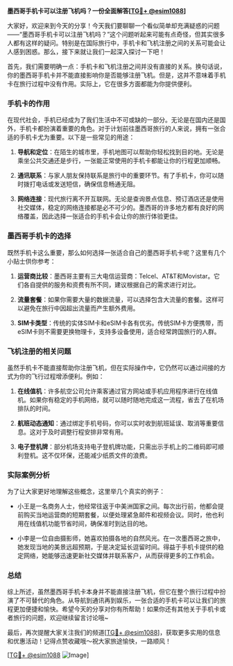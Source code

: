 **墨西哥手机卡可以注册飞机吗？一份全面解答[[TG💪+ @esim1088](https://t.me/s/esim1088)]**

大家好，欢迎来到今天的分享！今天我们要聊聊一个看似简单却充满疑惑的问题——“墨西哥手机卡可以注册飞机吗？”这个问题听起来可能有点奇怪，但其实很多人都有这样的疑问。特别是在国际旅行中，手机卡和飞机注册之间的关系可能会让人感到困惑。那么，接下来就让我们一起深入探讨一下吧！

首先，我们需要明确一点：手机卡和飞机注册之间并没有直接的关系。换句话说，你的墨西哥手机卡并不能直接影响你是否能够注册飞机。但是，这并不意味着手机卡在旅行过程中没有作用。实际上，它在很多方面都能为你提供便利。

### 手机卡的作用

在现代社会，手机已经成为了我们生活中不可或缺的一部分。无论是在国内还是国外，手机卡都扮演着重要的角色。对于计划前往墨西哥旅行的人来说，拥有一张合适的手机卡尤为重要。以下是一些常见的用途：

1. **导航和定位**：在陌生的城市里，手机地图可以帮助你轻松找到目的地。无论是乘坐公共交通还是步行，一张能正常使用的手机卡都能让你的行程更加顺畅。
   
2. **通讯联系**：与家人朋友保持联系是旅行中的重要环节。有了手机卡，你可以随时拨打电话或发送短信，确保信息畅通无阻。

3. **网络连接**：现代旅行离不开互联网。无论是查询景点信息、预订酒店还是使用社交媒体，稳定的网络连接都是必不可少的。墨西哥的许多地方都有良好的网络覆盖，因此选择一张适合的手机卡会让你的旅行体验更佳。

### 墨西哥手机卡的选择

既然手机卡这么重要，那么如何选择一张适合自己的墨西哥手机卡呢？这里有几个小贴士供你参考：

1. **运营商比较**：墨西哥主要有三大电信运营商：Telcel、AT&T和Movistar。它们各自提供的服务和资费有所不同，建议根据自己的需求进行对比。

2. **流量套餐**：如果你需要大量的数据流量，可以选择包含大流量的套餐。这样可以避免在旅行中因超出流量而产生额外费用。

3. **SIM卡类型**：传统的实体SIM卡和eSIM卡各有优劣。传统SIM卡方便携带，而eSIM卡则不需要更换物理卡，支持多设备使用，适合经常跨国旅行的人群。

### 飞机注册的相关问题

虽然手机卡不能直接帮助你注册飞机，但在实际操作中，它仍然可以通过间接的方式为你的飞行过程增添便利。例如：

1. **在线值机**：许多航空公司允许乘客通过官方网站或手机应用程序进行在线值机。如果你有稳定的手机网络，就可以随时随地完成这一流程，省去了在机场排队的时间。

2. **航班动态通知**：通过绑定手机号码，你可以实时收到航班延误、取消等重要信息。这对于及时调整行程安排非常有用。

3. **电子登机牌**：部分机场支持电子登机牌功能，只需出示手机上的二维码即可顺利登机。这不仅环保，还能减少纸质文件的浪费。

### 实际案例分析

为了让大家更好地理解这些概念，这里举几个真实的例子：

- 小王是一名商务人士，他经常往返于中美洲国家之间。每次出行前，他都会提前购买当地运营商的短期套餐，以便处理紧急邮件和视频会议。同时，他也利用在线值机功能节省时间，确保准时到达目的地。

- 小李是一位自由摄影师，她喜欢拍摄各地的自然风光。在一次墨西哥之旅中，她发现当地的美景远超预期，于是决定延长逗留时间。得益于手机卡提供的稳定网络，她能够迅速更新社交媒体并联系客户，从而获得更多的工作机会。

### 总结

综上所述，虽然墨西哥手机卡本身并不能直接注册飞机，但它在整个旅行过程中扮演了不可替代的角色。从导航到通讯再到娱乐，一张合适的手机卡可以让我们的旅程更加便捷和愉快。希望今天的分享对你有所帮助！如果你还有其他关于手机卡或者旅行的问题，欢迎继续留言讨论哦~

最后，再次提醒大家关注我们的频道[[TG💪+ @esim1088](https://t.me/s/esim1088)]，获取更多实用的信息和优惠活动！记得点赞收藏哦～祝大家旅途愉快，一路顺风！

[[TG💪+ @esim1088](https://t.me/s/esim1088) ![Image](https://i.postimg.cc/4NQfJmqS/Snipaste-2025-05-13-00-14-12.png)]